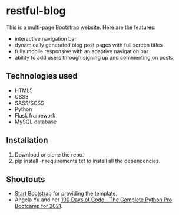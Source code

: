 # restful-blog

This is a multi-page Bootstrap website. Here are the features:

- interactive navigation bar
- dynamically generated blog post pages with full screen titles
- fully mobile responsive with an adaptive navigation bar
- ability to add users through signing up and commenting on posts

## Technologies used

- HTML5
- CSS3
- SASS/SCSS
- Python
- Flask framework
- MySQL database

## Installation

1. Download or clone the repo.
2. pip install -r requirements.txt to install all the dependencies.

## Shoutouts

- [Start Bootstrap](https://startbootstrap.com/theme/clean-blog) for providing the template.
- Angela Yu and her [100 Days of Code - The Complete Python Pro Bootcamp for 2021](https://www.udemy.com/course/100-days-of-code/?src=sac&kw=100+Days+of+Code).
